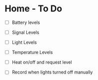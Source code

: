 # Home - To Do

* [ ] Battery levels
* [ ] Signal Levels
* [ ] Light Levels
* [ ] Temperature Levels
* [ ] Heat on/off and request level
* [ ] Record when lights turned off manually



